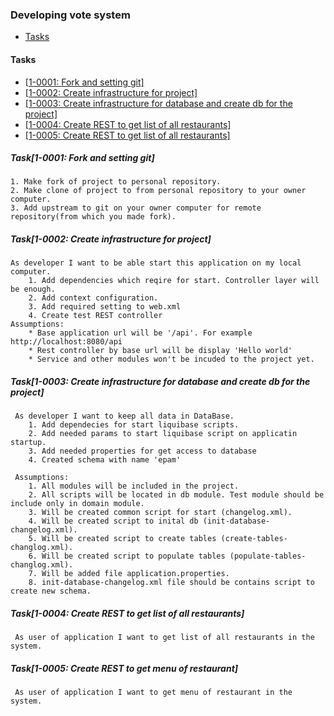 ### Developing vote system

- [Tasks](https://github.com/AzarenkaA/vote/blob/tasks/tasks.md#tasks)


#### Tasks
- [[1-0001: Fork and setting git]](https://github.com/AzarenkaA/vote/blob/tasks/tasks.md#task1-0001-fork-and-setting-git)
- [[1-0002: Create infrastructure for project]](https://github.com/AzarenkaA/vote/blob/tasks/tasks.md#task1-0002-create-infrastructure-for-project)
- [[1-0003: Create infrastructure for database and create db for the project]](https://github.com/AzarenkaA/vote/blob/tasks/tasks.md#task1-0003-create-infrastructure-for-database-and-create-db-for-the-project)
- [[1-0004: Create REST to get list of all restaurants]](https://github.com/AzarenkaA/vote/blob/tasks/tasks.md#task1-0004-create-rest-to-get-list-of-all-restaurants)
- [[1-0005: Create REST to get list of all restaurants]](https://github.com/AzarenkaA/vote/blob/tasks/tasks.md#task1-0005-create-rest-to-get-menu-of-restaurant)

##### Task[1-0001: Fork and setting git]  
    1. Make fork of project to personal repository.
    2. Make clone of project to from personal repository to your owner computer.
    3. Add upstream to git on your owner computer for remote repository(from which you made fork).

##### Task[1-0002: Create infrastructure for project]
    As developer I want to be able start this application on my local computer.
        1. Add dependencies which reqire for start. Controller layer will be enough.
        2. Add context configuration.
        3. Add required setting to web.xml
        4. Create test REST controller 
    Assumptions:
        * Base application url will be '/api'. For example http://localhost:8080/api
        * Rest controller by base url will be display 'Hello world'
        * Service and other modules won't be incuded to the project yet.

##### Task[1-0003: Create infrastructure for database and create db for the project]
     As developer I want to keep all data in DataBase.
        1. Add dependecies for start liquibase scripts.
        2. Add needed params to start liquibase script on applicatin startup.
        3. Add needed properties for get access to database
        4. Created schema with name 'epam'

     Assumptions:
        1. All modules will be included in the project.
        2. All scripts will be located in db module. Test module should be include only in domain module.
        3. Will be created common script for start (changelog.xml).
        4. Will be created script to inital db (init-database-changelog.xml).
        5. Will be created script to create tables (create-tables-changlog.xml).
        6. Will be created script to populate tables (populate-tables-changlog.xml).
        7. Will be added file application.properties.
        8. init-database-changelog.xml file should be contains script to create new schema.

##### Task[1-0004: Create REST to get list of all restaurants]
     As user of application I want to get list of all restaurants in the system.
     
##### Task[1-0005: Create REST to get menu of restaurant]
     As user of application I want to get menu of restaurant in the system.
